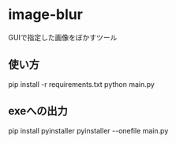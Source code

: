 # image-blur
GUIで指定した画像をぼかすツール

## 使い方
pip install -r requirements.txt
python main.py

## exeへの出力
pip install pyinstaller
pyinstaller --onefile main.py